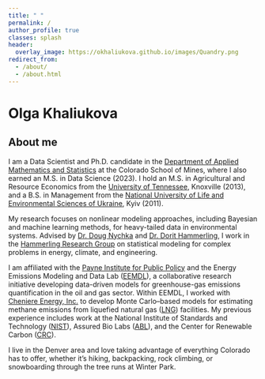 ```yaml
---
title: " "
permalink: /
author_profile: true
classes: splash
header:
  overlay_image: https://okhaliukova.github.io/images/Quandry.png
redirect_from:
  - /about/
  - /about.html
---
```


# Olga Khaliukova


About me
------
I am a Data Scientist and Ph.D. candidate in the <a href="https://ams.mines.edu/" target="_blank">Department of Applied Mathematics and Statistics</a> at the Colorado School of Mines, where I also earned an M.S. in Data Science (2023). I hold an M.S. in Agricultural and Resource Economics from the <a href="https://www.utk.edu/" target="_blank">University of Tennessee</a>, Knoxville (2013), and a B.S. in Management from the <a href="https://nubip.edu.ua/en" target="_blank">National University of Life and Environmental Sciences of Ukraine</a>, Kyiv (2011).

My research focuses on nonlinear modeling approaches, including Bayesian and machine learning methods, for heavy-tailed data in environmental systems. Advised by <a href="https://dnychka.github.io/" target="_blank">Dr. Doug Nychka</a> and <a href="https://ams.mines.edu/project/hammerling-dorit/" target="_blank">Dr. Dorit Hammerling</a>, I work in the <a href="https://ams.mines.edu/hammerling-research-group/" target="_blank">Hammerling Research Group</a> on statistical modeling for complex problems in energy, climate, and engineering. 

I am affiliated with the <a href="https://https://payneinstitute.mines.edu/" target="_blank">Payne Institute for Public Policy</a> and the Energy Emissions Modeling and Data Lab (<a href="https://www.eemdl.utexas.edu/" target="_blank">EEMDL</a>), a collaborative research initiative developing data-driven models for greenhouse-gas emissions quantification in the oil and gas sector. Within EEMDL, I worked with <a href="https://www.cheniere.com/" target="_blank">Cheniere Energy, Inc.</a> to develop Monte Carlo–based models for estimating methane emissions from liquefied natural gas (<a href="https://pubs.acs.org/doi/10.1021/acsestair.4c00301" target="_blank">LNG</a>) facilities. My previous experience includes work at the National Institute of Standards and Technology (<a href="https://www.nist.gov/" target="_blank">NIST</a>), Assured Bio Labs (<a href="https://assuredbio.com/" target="_blank">ABL</a>), and the Center for Renewable Carbon (<a href="https://crc.tennessee.edu/" target="_blank">CRC</a>).

I live in the Denver area and love taking advantage of everything Colorado has to offer, whether it’s hiking, backpacking, rock climbing, or snowboarding through the tree runs at Winter Park.
